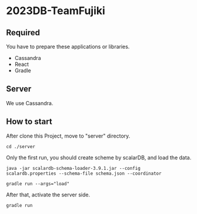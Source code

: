 # 2023DB-TeamFujiki

## Required
You have to prepare these applications or libraries.
- Cassandra
- React
- Gradle

## Server
We use Cassandra.

## How to start
After clone this Project, move to "server" directory.
```
cd ./server
```

Only the first run, you should create scheme by scalarDB, and load the data.
```
java -jar scalardb-schema-loader-3.9.1.jar --config scalardb.properties --schema-file schema.json --coordinator
```
```
gradle run --args="load"
```

After that, activate the server side.
```
gradle run
```
